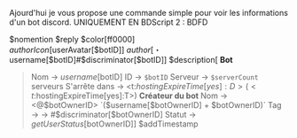 Ajourd'hui je vous propose une commande simple pour voir les informations d'un bot discord.
UNIQUEMENT EN BDScript 2 : BDFD

$nomention
$reply
$color[ff0000]  
$authorIcon[$userAvatar[$botID]]
$author[・$username[$botID]#$discriminator[$botID]]
$description[
**__Bot__**
> Nom → $username[$botID]
> ID → `$botID`
> Serveur → `$serverCount` serveurs
> S'arrête dans → <t:$hostingExpireTime[yes]:D> (<t:$hostingExpireTime[yes]:T>)
**__Créateur du bot__**
> Nom → <@$botOwnerID> `($username[$botOwnerID] + $botOwnerID)`
> Tag → → #$discriminator[$botOwnerID]
> Statut → $getUserStatus[$botOwnerID]] 
$addTimestamp
